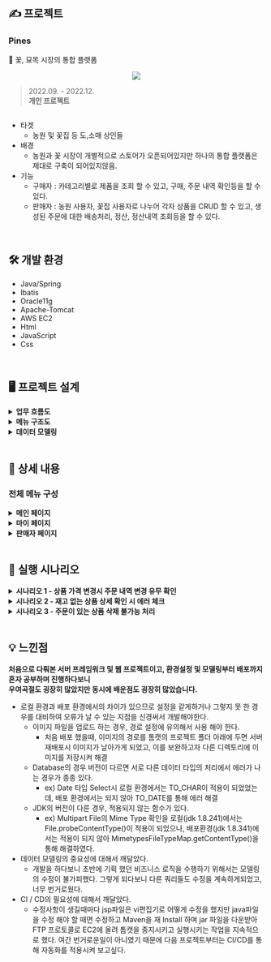 



## ✍️ 프로젝트
### Pines
🌷 꽃, 묘목 시장의 통합 플랫폼
<p align="center">
  <img src="https://user-images.githubusercontent.com/89395238/207784716-cb001c29-eab5-4b89-b31f-e04b7dcc45af.JPG">
</p>


> 2022.09. - 2022.12.    
> **개인 프로젝트**

<div style="display: flex;">
  <img src="" alt=""/>
  <img src="" alt=""/>
</div>

- 타겟
    - 농원 및 꽃집 등 도,소매 상인들
- 배경
    - 농원과 꽃 시장이 개별적으로 스토어가 오픈되어있지만 하나의 통합 플랫폼은 제대로 구축이 되어있지않음.
- 기능
    - 구매자 : 카테고리별로 제품을 조회 할 수 있고, 구매, 주문 내역 확인등을 할 수 있다.  
    - 판매자 : 농원 사용자, 꽃집 사용자로 나누어 각자 상품을 CRUD 할 수 있고, 생성된 주문에 대한 배송처리, 정산, 정산내역 조회등을 
할 수 있다.  

<br/>

## 🛠 개발 환경

- Java/Spring
- Ibatis
- Oracle11g
- Apache-Tomcat
- AWS EC2
- Html
- JavaScript
- Css
<br/>

## 🖥 프로젝트 설계

<details>
    <summary><b>업무 흐름도</b></summary>
      <p align="center">
        <img src="https://user-images.githubusercontent.com/89395238/207784716-cb001c29-eab5-4b89-b31f-e04b7dcc45af.JPG">
      </p>
  </details> 
<details>
    <summary><b>메뉴 구조도</b></summary>
      <p align="center">
        <img src="https://user-images.githubusercontent.com/89395238/207784716-cb001c29-eab5-4b89-b31f-e04b7dcc45af.JPG">
      </p>
  </details> 
<details>
    <summary><b>데이터 모델링</b></summary>
      <p align="center">
        <img src="https://user-images.githubusercontent.com/89395238/207784716-cb001c29-eab5-4b89-b31f-e04b7dcc45af.JPG">
      </p>
  </details> 
<br/>

## 📖 상세 내용
  ### 전체 메뉴 구성
  <details>
    <summary><b>메인 페이지</b></summary>
  
  
  
      <p align="center">
        <img src="https://user-images.githubusercontent.com/89395238/207820991-630d9d96-84f3-46e7-bd43-3bfa209a17bf.JPG">
      </p>

      
  - **상품 검색** : 상품명, 판매처 별로 상품을 검색 할 수 있습니다.

      <p align="center">
        <img src="https://user-images.githubusercontent.com/89395238/207820983-2c50c15f-53ea-42cb-9301-011e70150e44.JPG">
      </p>
  
  - **로그인** : 로그인을 할 수 있습니다. RSA 암호화 방식을 적용하였습니다.

      <p align="center">
        <img src="https://user-images.githubusercontent.com/89395238/207821037-f84d7780-5f2f-47ce-aaf6-c46e325a5df6.JPG">
      </p>
      
  - **회원가입** : 회원가입을 할 수 있습니다. ID중복 체크를 해야 가입이 가능하고, 우편번호에는 Daum(Kakao) PostCode API를 사용하였고, RSA 암호화 방식을 적용하였습니다.
  
      <p align="center">
        <img src="https://user-images.githubusercontent.com/89395238/207820971-fc310a17-04b0-4417-abe1-6130d1b4e8e6.JPG">
      </p>
      
      <p align="center">
        <img src="https://user-images.githubusercontent.com/89395238/207820978-21a304fc-36fa-4c96-98b5-f14ece3f508f.JPG">
      </p>
  
  - **ID / PW찾기** : 개인정보를 이용하여 ID를 찾을 수 있고, PW는 재설정 할 수 있습니다. RSA 암호화 방식을 적용하였습니다.

</details> 

  <details>
    <summary><b>마이 페이지</b></summary>
    
  
     
      <p align="center">
        <img src="https://user-images.githubusercontent.com/89395238/207821008-ca80b858-ca93-4295-8706-0cca88aba3b5.JPG">
      </p>
  
  
  - **주문 조회** : 사용자의 주문 내역을 조회합니다. 주문번호와 상품 이름을 통해 검색 할 수 있고,기간을 선택하여 조회 할 수 있습니다. (Ajax 적용)
  
      <p align="center">
        <img src="https://user-images.githubusercontent.com/89395238/207820988-3a868229-c27e-431c-8e28-b7d977b6ffbb.JPG">
      </p>
      
      <p align="center">
        <img src="https://user-images.githubusercontent.com/89395238/207820984-1cf90271-5591-4232-ac59-ec7e53f0d1f7.JPG">
      </p>
      
  - **개인정보관리** : 비밀번호를 한번 더 확인하고(RSA 적용) , ID를 제외한 사용자의 개인정보를                                  변경 할 수 있으며 회원 탈퇴도 가능합니다.  
  
      <p align="center">
        <img src="https://user-images.githubusercontent.com/89395238/207821035-c1552eea-6eda-48f7-a6f6-140089ff5680.JPG">
      </p>
      
  - **결제수단관리** : 포인트 충전을 할 수 있는 화면을 구현하였습니다.
  </details> 
  
  <details>
    <summary><b>판매자 페이지</b></summary>
    
  
    
      <p align="center">
        <img src="https://user-images.githubusercontent.com/89395238/207821022-e230460a-8de8-43f7-af77-01faeb1df128.JPG">
      </p>
      
      <p align="center">
        <img src="https://user-images.githubusercontent.com/89395238/207821018-7d7d4356-7f4d-4f20-add0-badcb58b50ce.JPG">
      </p>
      
      <p align="center">
        <img src="https://user-images.githubusercontent.com/89395238/207821016-1d6522e4-b71b-4c0b-b631-8dbd634e4fad.JPG">
      </p>
  
  
  
  - **상품** : 등록된 상품 리스트들을 출력합니다. 진열 상태(판매중, 품절)와 상품명, 상품 코드를                    통해 검색조건을 추가하여 조회 할 수 있습니다.(Ajax 적용) 또한 상품의 수정, 등록 또한 할 수 있습니다.
  
      <p align="center">
        <img src="https://user-images.githubusercontent.com/89395238/207821011-42a833dc-717c-474a-889d-391b5bc2ae9e.JPG">
      </p>
      
      <p align="center">
        <img src="https://user-images.githubusercontent.com/89395238/207821005-da76408b-1013-4ac0-90da-cb3e25357a64.JPG">
      </p>
      
      <p align="center">
        <img src="https://user-images.githubusercontent.com/89395238/207820997-7e7b3d99-7ca7-436e-bdf0-b1e21c75868b.JPG">
      </p>
      
  
  - **주문 / 정산** : 판매한 내역들의 리스트를 검색어, 기간을 통해 조회하고(Ajax 적용), 주문의 상세 내역을 확인 할 수 있습니다. 또한 어제까지의 매출을 등록된 본인 계좌에 정산 할 수 있고, 정산 내역을 확인 할 수 있습니다.  
  
      <p align="center">
        <img src="https://user-images.githubusercontent.com/89395238/207821023-294a05ef-6cfe-47bc-81fd-8579b25d1d16.JPG">
      </p>
  
      <p align="center">
        <img src="https://user-images.githubusercontent.com/89395238/207821030-f3f5b469-b0a4-47ed-995f-1736681abd6a.JPG">
      </p>
      
      <p align="center">
        <img src="https://user-images.githubusercontent.com/89395238/207821027-7eb3fac4-b409-4fb7-bc60-1ab05e29989c.JPG">
      </p>
  
  - **판매자 설정** : 세션을 통해 로그인 여부를 판단하고, 사용자 아이드를 확인하여 판매자 여부를 판단 한 뒤, 판매자라면 판매처 해지를 할 수 있고, 판매자가 아니라면 판매자 등록을 할 수 있습니다. 또한 판매처 정보 수정을 통해 판매처 정보를 수정 할 수 있습니다. (RSA적용)
  </details> 

<br/>

## 🧭 실행 시나리오
<details>
   <summary><b>시나리오 1 - 상품 가격 변경시 주문 내역 변경 유무 확인</b></summary>
  - A 사용자 상품 등록 > B 사용자 상품 주문 > B 사용자 주문 내역 확인 > A 사용자 상품 가격 변경 > B 사용자 상품 추가 구매 > B 사용자 주문내역 확인

  - A 사용자 상품 등록
      <p align="center">
        <img src="https://user-images.githubusercontent.com/89395238/207810852-197a50dc-224c-4b93-b0fe-32bb969b61ee.JPG">
      </p>
  
  - B 사용자 상품 주문
      <p align="center">
        <img src="https://user-images.githubusercontent.com/89395238/207810854-2b2e87dd-6158-40fe-bcf3-6c169e5081e6.JPG">
      </p>
  
  - B 사용자 주문 내역 확인
      <p align="center">
        <img src="https://user-images.githubusercontent.com/89395238/207810860-71d42995-e74c-462a-b614-18294c91d29c.JPG">
      </p>
  
  - A 사용자 상품 가격 수정
      <p align="center">
        <img src="https://user-images.githubusercontent.com/89395238/207810849-8fe16d16-0b2f-4fee-b0e6-28c182f5c489.JPG">
      </p>
  
  - B 사용자 상품 추가 구매
      <p align="center">
        <img src="https://user-images.githubusercontent.com/89395238/207810855-1329900d-d7c5-4e03-90ae-6d544f8f0095.JPG">
      </p>
  
  - B 사용자 주문내역 확인
      <p align="left">
        <img src="https://user-images.githubusercontent.com/89395238/207810858-d4cf95df-2eca-4667-8af9-1060d670ed84.JPG">
      </p>
      <p align="right">
        <img src="https://user-images.githubusercontent.com/89395238/207810861-055331dc-7eff-4de6-a0f6-91fa4996238f.JPG">
      </p>
  
</details>


<details>
   <summary><b>시나리오 2 - 재고 없는 상품 상세 확인 시 에러 체크</b></summary>
  - 기등록된 A 사용자 상품 선택(재고 3개) > B 사용자 상품 주문(3개) > B 사용자의 주문내역 중 상품 상세보기

  - 기등록된 A 사용자 상품 조회(재고 3개)
    - 재고 개수 초과 주문 시
      
      <p align="center">
        <img src="https://user-images.githubusercontent.com/89395238/207815382-c3d41c2b-1366-400c-9f38-ea35d45b767e.JPG">
      </p>
    
    - 체크된 옵션보다 적게 주문 시
        <p align="center">
          <img src="https://user-images.githubusercontent.com/89395238/207815378-d4a2e868-d40c-4b40-aeb6-066e89fd7370.JPG">
        </p>

  - B 사용자 상품 주문(3개)
  
      <p align="center">
        <img src="https://user-images.githubusercontent.com/89395238/207815388-0509335e-94f4-4f0f-9345-6cbe3bfcc5cc.JPG">
      </p>
  
  - B 사용자의 주문내역 중 상품 상세보기
  
      <p align="center">
        <img src="https://user-images.githubusercontent.com/89395238/207815384-044b0405-4ca1-439b-b069-d19d00e068f4.JPG">
      </p>

</details>


<details>
   <summary><b>시나리오 3 - 주문이 있는 상품 삭제 불가능 처리</b></summary>
  - A 사용자 상품 등록 > B 사용자 상품 주문 > B 사용자 주문 내역 확인 > A 사용자 상품 삭제 시도
  
  - A 사용자 상품 등록
      <p align="center">
        <img src="https://user-images.githubusercontent.com/89395238/207810852-197a50dc-224c-4b93-b0fe-32bb969b61ee.JPG">
      </p>
  
  - B 사용자 상품 주문
      <p align="center">
        <img src="https://user-images.githubusercontent.com/89395238/207810854-2b2e87dd-6158-40fe-bcf3-6c169e5081e6.JPG">
      </p>
  
  - B 사용자 주문 내역 확인
      <p align="center">
        <img src="https://user-images.githubusercontent.com/89395238/207810860-71d42995-e74c-462a-b614-18294c91d29c.JPG">
      </p>
  
  - A 사용자 상품 삭제 시도시
      <p align="center">
        <img src="https://user-images.githubusercontent.com/89395238/207817031-1adedba5-03fb-4a72-a431-f05d11044cea.JPG">
      </p>
  
  - A 사용자 상품 삭제 시도 이후 url 자동 변경
      <p align="center">
        <img src="https://user-images.githubusercontent.com/89395238/207817728-2d04fb9a-a967-446a-8865-ffc6c5ac058c.JPG">
      </p>
  
</details>

<br/>


## 💡 느낀점
  **처음으로 다뤄본 서버 프레임워크 및 웹 프로젝트이고, 환경설정 및 모델링부터 배포까지 혼자 공부하며 진행하다보니** \
  **우여곡절도 굉장히 많았지만 동시에 배운점도 굉장히 많았습니다.**

- 로컬 환경과 배포 환경에서의 차이가 있으므로 설정을 같게하거나 그렇지 못 한 경우를 대비하여 오류가 날 수 있는 지점을 신경써서 개발해야한다.
    - 이미지 파일을 업로드 하는 경우, 경로 설정에 유의해서 사용 해야 한다.
        - 처음 배포 했을때, 이미지의 경로를 톰캣의 프로젝트 폴더 아래에 두면 서버 재배포시 이미지가 날아가게 되었고, 이를 보완하고자 다른 디렉토리에 이미지를 저장시켜 해결
    - Database의 경우 버전이 다르면 서로 다른 데이터 타입의 처리에서 에러가 나는 경우가 종종 있다.
        - ex) Date 타입 Select시 로컬 환경에서는 TO_CHAR이 적용이 되었었는데, 배포 환경에서는 되지 않아 TO_DATE를 통해 에러 해결
    - JDK의 버전이 다른 경우, 적용되지 않는 함수가 있다.
        - ex) Multipart File의 Mime Type 확인을 로컬(jdk 1.8.241)에서는 File.probeContentType()이 적용이 되었으나, 배포환경(jdk 1.8.341)에서는 적용이 되지 않아 MimetypesFileTypeMap.getContentType()을 통해 해결하였다.
- 데이터 모델링의 중요성에 대해서 깨달았다.
    - 개발을 하다보니 초반에 기획 했던 비즈니스 로직을 수행하기 위해서는 모델링의 수정이 불가피했다. 그렇게 되다보니 다른 쿼리들도 수정을 계속하게되었고, 너무 번거로웠다.
- CI / CD의 필요성에 대해서 깨달았다.
    - 수정사항이 생길때마다 jsp파일은 vi편집기로 어떻게 수정을 했지만 java파일을 수정 해야 할 때면 수정하고 Maven을 재 Install 하며 jar 파일을 다운받아 FTP 프로토콜로 EC2에 올려 톰캣을 중지시키고 실행시키는 작업을 지속적으로 했다. 여간 번거로운일이 아니였기 때문에 다음 프로젝트부터는 CI/CD를 통해 자동화를 적용시켜 보고싶다.

<br/>
<br/>
